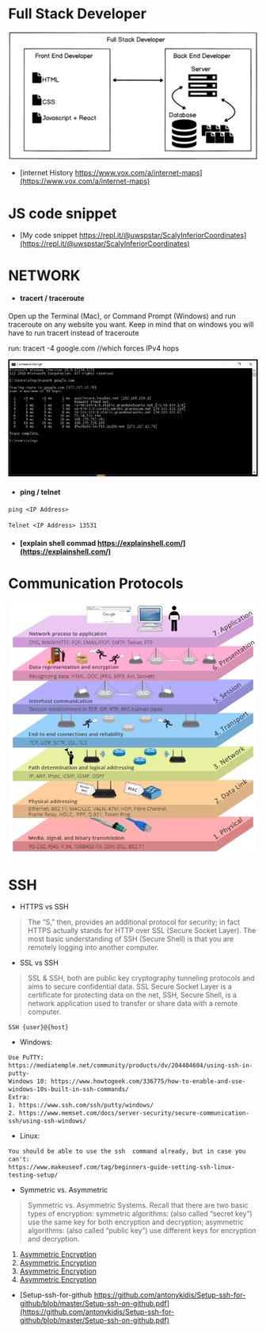 
# Full Stack Developer
![Full Stack Developer](/Img/fullstack0.JPG)
- [internet History https://www.vox.com/a/internet-maps](https://www.vox.com/a/internet-maps)

# JS code snippet 
- [My code snippet https://repl.it/@uwspstar/ScalyInferiorCoordinates](https://repl.it/@uwspstar/ScalyInferiorCoordinates)

# NETWORK
- #### tracert / traceroute

Open up the Terminal (Mac), or Command Prompt (Windows) and run traceroute on any website you want. 
Keep in mind that on windows you will have to run tracert instead of traceroute

run:  tracert -4 google.com  //which forces IPv4 hops

![tracert](/Img/tracert.JPG)

- #### ping / telnet

```
ping <IP Address>
  
Telnet <IP Address> 13531
```
- #### [explain shell commad https://explainshell.com/](https://explainshell.com/)

# Communication Protocols
![communications-protocol](/Img/communications-protocol.png)

# SSH
- HTTPS vs SSH
>The “S,” then, provides an additional protocol for security; in fact HTTPS actually stands for HTTP over SSL (Secure Socket Layer). The most basic understanding of SSH (Secure Shell) is that you are remotely logging into another computer.
- SSL vs SSH
>SSL & SSH, both are public key cryptography tunneling protocols and aims to secure confidential data. SSL Secure Socket Layer is a certificate for protecting data on the net, SSH, Secure Shell, is a network application used to transfer or share data with a remote computer.
```
SSH {user}@{host}
```
- Windows:
```
Use PuTTY: https://mediatemple.net/community/products/dv/204404604/using-ssh-in-putty-
Windows 10: https://www.howtogeek.com/336775/how-to-enable-and-use-windows-10s-built-in-ssh-commands/
Extra: 
1. https://www.ssh.com/ssh/putty/windows/
2. https://www.memset.com/docs/server-security/secure-communication-ssh/using-ssh-windows/
```
- Linux:
```
You should be able to use the ssh  command already, but in case you can't:
https://www.makeuseof.com/tag/beginners-guide-setting-ssh-linux-testing-setup/
```
- Symmetric vs. Asymmetric
>Symmetric vs. Asymmetric Systems. Recall that there are two basic types of encryption: symmetric algorithms: (also called “secret key”) use the same key for both encryption and decryption; asymmetric algorithms: (also called “public key”) use different keys for encryption and decryption.
 
1. [Asymmetric Encryption](https://www.youtube.com/watch?v=NmM9HA2MQGI)
2. [Asymmetric Encryption](https://www.youtube.com/watch?v=Yjrfm_oRO0w)
3. [Asymmetric Encryption](https://www.youtube.com/watch?v=vsXMMT2CqqE&t=)
4. [Asymmetric Encryption](https://www.youtube.com/watch?v=NF1pwjL9-DE)
 
 - [Setup-ssh-for-github https://github.com/antonykidis/Setup-ssh-for-github/blob/master/Setup-ssh-on-github.pdf](https://github.com/antonykidis/Setup-ssh-for-github/blob/master/Setup-ssh-on-github.pdf)
